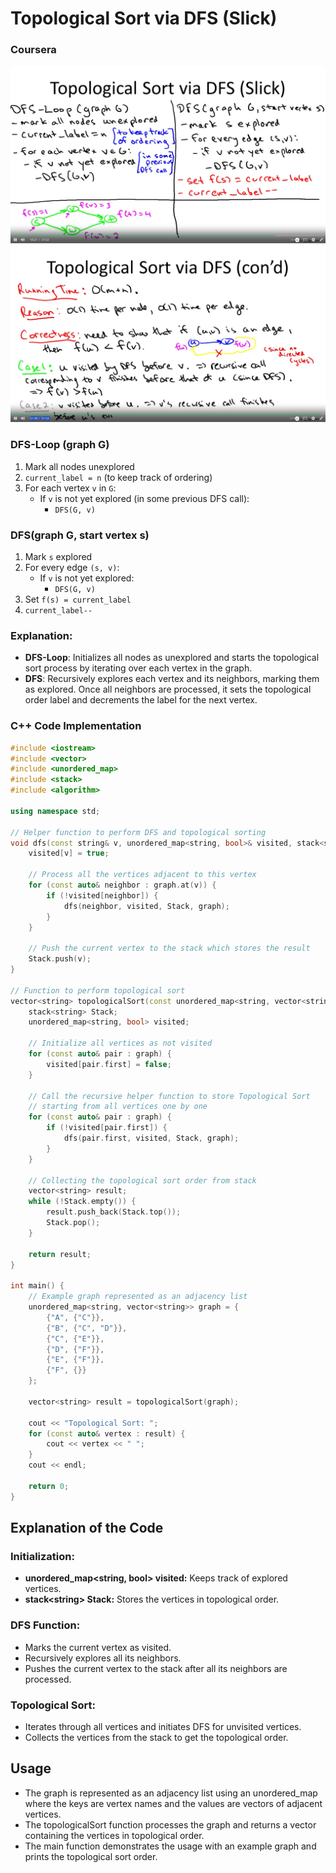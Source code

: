 # Topological Sort via DFS (Slick)

### Coursera
![alt text](image.png)
![alt text](image-1.png)

### DFS-Loop (graph G)

1. Mark all nodes unexplored
2. `current_label = n` (to keep track of ordering)
3. For each vertex `v` in `G`:
    - If `v` is not yet explored (in some previous DFS call):
        - `DFS(G, v)`

### DFS(graph G, start vertex s)

1. Mark `s` explored
2. For every edge `(s, v)`:
    - If `v` is not yet explored:
        - `DFS(G, v)`
3. Set `f(s) = current_label`
4. `current_label--`

### Explanation:

- **DFS-Loop**: Initializes all nodes as unexplored and starts the topological sort process by iterating over each vertex in the graph.
- **DFS**: Recursively explores each vertex and its neighbors, marking them as explored. Once all neighbors are processed, it sets the topological order label and decrements the label for the next vertex.

### C++ Code Implementation

```cpp
#include <iostream>
#include <vector>
#include <unordered_map>
#include <stack>
#include <algorithm>

using namespace std;

// Helper function to perform DFS and topological sorting
void dfs(const string& v, unordered_map<string, bool>& visited, stack<string>& Stack, const unordered_map<string, vector<string>>& graph) {
    visited[v] = true;
    
    // Process all the vertices adjacent to this vertex
    for (const auto& neighbor : graph.at(v)) {
        if (!visited[neighbor]) {
            dfs(neighbor, visited, Stack, graph);
        }
    }
    
    // Push the current vertex to the stack which stores the result
    Stack.push(v);
}

// Function to perform topological sort
vector<string> topologicalSort(const unordered_map<string, vector<string>>& graph) {
    stack<string> Stack;
    unordered_map<string, bool> visited;
    
    // Initialize all vertices as not visited
    for (const auto& pair : graph) {
        visited[pair.first] = false;
    }
    
    // Call the recursive helper function to store Topological Sort
    // starting from all vertices one by one
    for (const auto& pair : graph) {
        if (!visited[pair.first]) {
            dfs(pair.first, visited, Stack, graph);
        }
    }
    
    // Collecting the topological sort order from stack
    vector<string> result;
    while (!Stack.empty()) {
        result.push_back(Stack.top());
        Stack.pop();
    }
    
    return result;
}

int main() {
    // Example graph represented as an adjacency list
    unordered_map<string, vector<string>> graph = {
        {"A", {"C"}},
        {"B", {"C", "D"}},
        {"C", {"E"}},
        {"D", {"F"}},
        {"E", {"F"}},
        {"F", {}}
    };
    
    vector<string> result = topologicalSort(graph);
    
    cout << "Topological Sort: ";
    for (const auto& vertex : result) {
        cout << vertex << " ";
    }
    cout << endl;
    
    return 0;
}
```

## Explanation of the Code
### Initialization:

- **unordered_map<string, bool> visited:** Keeps track of explored vertices.
- **stack\<string> Stack:** Stores the vertices in topological order.
### DFS Function:

- Marks the current vertex as visited.
- Recursively explores all its neighbors.
- Pushes the current vertex to the stack after all its neighbors are processed.
### Topological Sort:

- Iterates through all vertices and initiates DFS for unvisited vertices.
- Collects the vertices from the stack to get the topological order.

## Usage
- The graph is represented as an adjacency list using an unordered_map where the keys are vertex names and the values are vectors of adjacent vertices.
- The topologicalSort function processes the graph and returns a vector containing the vertices in topological order.
- The main function demonstrates the usage with an example graph and prints the topological sort order.